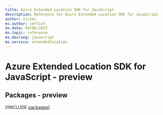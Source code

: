 ```yaml
---
title: Azure Extended Location SDK for JavaScript
description: Reference for Azure Extended Location SDK for JavaScript
author: xirzec
ms.author: jeffish
ms.data: 04/06/2023
ms.topic: reference
ms.devlang: javascript
ms.service: extendedlocation
---
```

# Azure Extended Location SDK for JavaScript - preview
## Packages - preview
[!INCLUDE [packages](extended-location-index.md)]